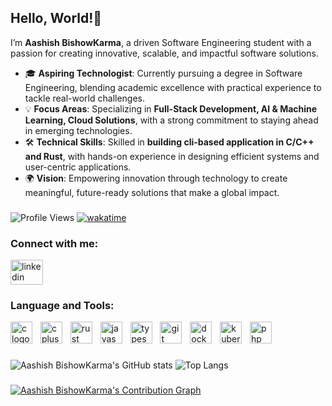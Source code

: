 ## Hello, World!👋

<!--
**aashishbishow/aashishbishow** is a ✨ _special_ ✨ repository because its `README.md` (this file) appears on your GitHub profile.

Here are some ideas to get you started:

- 🔭 I’m currently working on ...
- 🌱 I’m currently learning ...
- 👯 I’m looking to collaborate on ...
- 🤔 I’m looking for help with ...
- 💬 Ask me about ...
- 📫 How to reach me: ...
- 😄 Pronouns: ...
- ⚡ Fun fact: ...
-->

I’m **Aashish BishowKarma**, a driven Software Engineering student with a passion for creating innovative, scalable, and impactful software solutions.
- 🎓 **Aspiring Technologist**: Currently pursuing a degree in Software Engineering, blending academic excellence with practical experience to tackle real-world challenges.
- 💡 **Focus Areas**: Specializing in **Full-Stack Development, AI & Machine Learning, Cloud Solutions**, with a strong commitment to staying ahead in emerging technologies.
- 🛠️ **Technical Skills**: Skilled in **building cli-based application in C/C++ and Rust**, with hands-on experience in designing efficient systems and user-centric applications.
- 🌍 **Vision**: Empowering innovation through technology to create meaningful, future-ready solutions that make a global impact.

###

###

![Profile Views](https://komarev.com/ghpvc/?username=aashishbishow&color=blue&style=flat)
[![wakatime](https://wakatime.com/badge/user/ce861068-81cd-4e77-ab79-3fc61f76a234.svg)](https://wakatime.com/@ce861068-81cd-4e77-ab79-3fc61f76a234)

###

<h3>Connect with me:</h3>
<div align="left">
  <a href="www.linkedin.com/in/aashishbishow" target="_blank">
    <img src="https://raw.githubusercontent.com/maurodesouza/profile-readme-generator/master/src/assets/icons/social/linkedin/default.svg" width="52" height="40" alt="linkedin logo"  />
  </a>
</div>

###

<h3>Language and Tools:</h3>
<div align="left">
  <img src="https://cdn.jsdelivr.net/gh/devicons/devicon/icons/c/c-original.svg" height="35" alt="c logo"  />
  <img width="5" />
  <img src="https://cdn.jsdelivr.net/gh/devicons/devicon/icons/cplusplus/cplusplus-original.svg" height="35" alt="cplusplus logo"  />
  <img width="5" />
  <img src="https://cdn.jsdelivr.net/gh/devicons/devicon/icons/rust/rust-original.svg" height="35" alt="rust logo"  />
  <img width="5" />
  <img src="https://cdn.jsdelivr.net/gh/devicons/devicon/icons/javascript/javascript-original.svg" height="35" alt="javascript logo"  />
  <img width="5" />
  <img src="https://cdn.jsdelivr.net/gh/devicons/devicon/icons/typescript/typescript-original.svg" height="35" alt="typescript logo"  />
  <img width="5" />
  <img src="https://cdn.jsdelivr.net/gh/devicons/devicon/icons/git/git-original.svg" height="35" alt="git logo"  />
  <img width="5" />
  <img src="https://cdn.jsdelivr.net/gh/devicons/devicon/icons/docker/docker-original.svg" height="35" alt="docker logo"  />
  <img width="5" />
  <img src="https://cdn.jsdelivr.net/gh/devicons/devicon/icons/kubernetes/kubernetes-plain.svg" height="35" alt="kubernetes logo"  />
  <img width="5" />
  <img src="https://cdn.jsdelivr.net/gh/devicons/devicon/icons/php/php-original.svg" height="35" alt="php logo"  />
</div>

###

![Aashish BishowKarma's GitHub stats](https://github-readme-stats.vercel.app/api?username=aashishbishow&show_icons=true&theme=dark)
![Top Langs](https://github-readme-stats.vercel.app/api/top-langs/?username=aashishbishow&layout=compact&theme=dark)

###

[![Aashish BishowKarma's Contribution Graph](https://github-readme-activity-graph.vercel.app/graph?username=aashishbishow&theme=react-dark)](https://github.com/ashutosh00710/github-readme-activity-graph)

